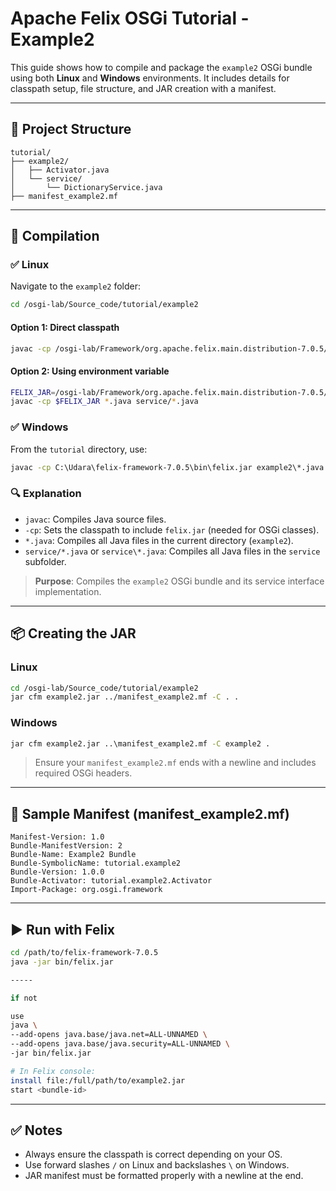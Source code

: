 # Apache Felix OSGi Tutorial - Example2

This guide shows how to compile and package the `example2` OSGi bundle using both **Linux** and **Windows** environments. It includes details for classpath setup, file structure, and JAR creation with a manifest.

---

## 📁 Project Structure

```
tutorial/
├── example2/
│   ├── Activator.java
│   └── service/
│       └── DictionaryService.java
├── manifest_example2.mf
```

---

## 🔧 Compilation

### ✅ Linux

Navigate to the `example2` folder:

```bash
cd /osgi-lab/Source_code/tutorial/example2
```

#### Option 1: Direct classpath

```bash
javac -cp /osgi-lab/Framework/org.apache.felix.main.distribution-7.0.5/felix-framework-7.0.5/bin/felix.jar *.java service/*.java
```

#### Option 2: Using environment variable

```bash
FELIX_JAR=/osgi-lab/Framework/org.apache.felix.main.distribution-7.0.5/felix-framework-7.0.5/bin/felix.jar
javac -cp $FELIX_JAR *.java service/*.java
```

### ✅ Windows

From the `tutorial` directory, use:

```cmd
javac -cp C:\Udara\felix-framework-7.0.5\bin\felix.jar example2\*.java example2\service\*.java
```

### 🔍 Explanation

- `javac`: Compiles Java source files.
- `-cp`: Sets the classpath to include `felix.jar` (needed for OSGi classes).
- `*.java`: Compiles all Java files in the current directory (`example2`).
- `service/*.java` or `service\*.java`: Compiles all Java files in the `service` subfolder.

> **Purpose**: Compiles the `example2` OSGi bundle and its service interface implementation.

---

## 📦 Creating the JAR

### Linux

```bash
cd /osgi-lab/Source_code/tutorial/example2
jar cfm example2.jar ../manifest_example2.mf -C . .
```

### Windows

```cmd
jar cfm example2.jar ..\manifest_example2.mf -C example2 .
```

> Ensure your `manifest_example2.mf` ends with a newline and includes required OSGi headers.

---

## 📄 Sample Manifest (manifest_example2.mf)

```properties
Manifest-Version: 1.0
Bundle-ManifestVersion: 2
Bundle-Name: Example2 Bundle
Bundle-SymbolicName: tutorial.example2
Bundle-Version: 1.0.0
Bundle-Activator: tutorial.example2.Activator
Import-Package: org.osgi.framework
```

---

## ▶️ Run with Felix

```bash
cd /path/to/felix-framework-7.0.5
java -jar bin/felix.jar

-----

if not

use
java \
--add-opens java.base/java.net=ALL-UNNAMED \
--add-opens java.base/java.security=ALL-UNNAMED \
-jar bin/felix.jar

# In Felix console:
install file:/full/path/to/example2.jar
start <bundle-id>
```

---

## ✅ Notes

- Always ensure the classpath is correct depending on your OS.
- Use forward slashes `/` on Linux and backslashes `\` on Windows.
- JAR manifest must be formatted properly with a newline at the end.
